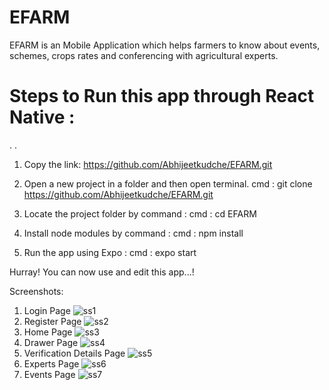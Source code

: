 # EFARM
EFARM is an Mobile Application which helps farmers to know about events, schemes, crops rates and conferencing with agricultural experts.

# Steps to Run this app through React Native :
.
.
1) Copy the link: 
  https://github.com/Abhijeetkudche/EFARM.git
 
2) Open a new project in a folder and then open terminal.
  cmd : git clone https://github.com/Abhijeetkudche/EFARM.git
 
3) Locate the project folder by command :
  cmd : cd EFARM
  
4) Install node modules by command : 
  cmd : npm install
 
5) Run the app using Expo : 
  cmd : expo start
 
Hurray! You can now use and edit this app...!

Screenshots:

1. Login Page
![ss1](https://user-images.githubusercontent.com/41530313/145245196-b703c1b8-9396-4edb-a116-1bb87f1b5657.jpg)
2. Register Page
![ss2](https://user-images.githubusercontent.com/41530313/145245452-a6d3932d-1844-4eca-a4f3-4baf7fb87480.jpg)
3. Home Page
![ss3](https://user-images.githubusercontent.com/41530313/145246167-896fa9b4-58ad-4ae2-a6f3-484d2f5dece9.jpg)
4. Drawer Page
![ss4](https://user-images.githubusercontent.com/41530313/145246243-60c27384-056d-4fb9-b2a9-fbccd05bdcea.jpg)
5.  Verification Details Page
![ss5](https://user-images.githubusercontent.com/41530313/145246354-395cb06a-14f7-4463-956e-d811e70f4a6f.jpg)
6. Experts Page
![ss6](https://user-images.githubusercontent.com/41530313/145246418-e97d81b9-d371-49df-b186-513d14c75a26.jpg)
7. Events Page
![ss7](https://user-images.githubusercontent.com/41530313/145246470-b3a40bdc-6af5-49ff-b465-5f1e6ae113ea.jpg)

